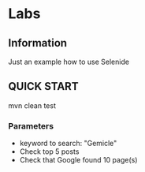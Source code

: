 # Labs

## Information

Just an example how to use Selenide


## QUICK START

mvn clean test

### Parameters

* keyword to search: "Gemicle"
* Check top 5 posts
* Check that Google found 10 page(s)
